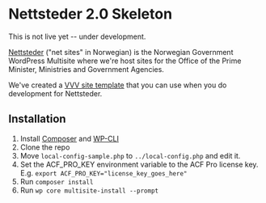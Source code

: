# Nettsteder 2.0 Skeleton

This is not live yet -- under development.

[Nettsteder](http://nettsteder.regjeringen.no) ("net sites" in Norwegian) is the Norwegian Government WordPress Multisite where we're host sites for the Office of the Prime Minister, Ministries and Government Agencies.

We've created a [VVV site template](https://github.com/dss-web/nettsteder-vvv) that you can use when you do development for Nettsteder.

## Installation

1. Install [Composer](https://getcomposer.org) and [WP-CLI](https://wp-cli.org/)
1. Clone the repo
1. Move `local-config-sample.php` to `../local-config.php` and edit it.
1. Set the ACF_PRO_KEY environment variable to the ACF Pro license key. E.g. `export ACF_PRO_KEY="license_key_goes_here"`
1. Run `composer install`
1. Run `wp core multisite-install --prompt`
